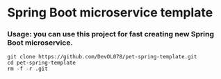 # Spring Boot microservice template

### Usage: you can use this project for fast creating new Spring Boot microservice.

    git clone https://github.com/DevOL078/pet-spring-template.git
    cd pet-spring-template
    rm -f -r .git
